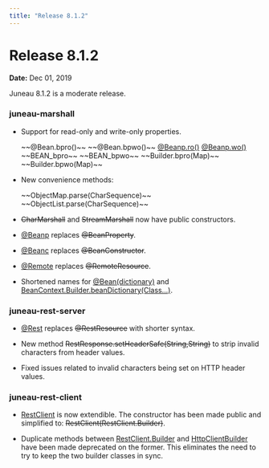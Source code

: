 ```yaml
---
title: "Release 8.1.2"
---
```


# Release 8.1.2

**Date:** Dec 01, 2019

Juneau 8.1.2 is a moderate release.

### juneau-marshall

- Support for read-only and write-only properties.

  <tree>
  <node-0><java-annotation> ~~@Bean.bpro()~~</java-annotation></node-0>
  <node-0><java-annotation> ~~@Bean.bpwo()~~</java-annotation></node-0>
  <node-0><java-annotation><a href="/site/apidocs/org/apache/juneau/annotation/Beanp.html#ro()" target="_blank">@Beanp.ro()</a></java-annotation></node-0>
  <node-0><java-annotation><a href="/site/apidocs/org/apache/juneau/annotation/Beanp.html#wo()" target="_blank">@Beanp.wo()</a></java-annotation></node-0>
  <node-0><java-field> ~~BEAN_bpro~~</java-field></node-0>
  <node-0><java-field> ~~BEAN_bpwo~~</java-field></node-0>
  <node-0><java-method> ~~Builder.bpro(Map)~~</java-method></node-0>
  <node-0><java-method> ~~Builder.bpwo(Map)~~</java-method></node-0>
  </tree>

- New convenience methods:

  <tree>
  <node-0><java-method> ~~ObjectMap.parse(CharSequence)~~</java-method></node-0>
  <node-0><java-method> ~~ObjectList.parse(CharSequence)~~</java-method></node-0>
  </tree>

-  ~~CharMarshall~~ and  ~~StreamMarshall~~ now have public constructors.

- <a href="/site/apidocs/org/apache/juneau/annotation/Beanp.html" target="_blank">@Beanp</a> replaces ~~@BeanProperty~~.

- <a href="/site/apidocs/org/apache/juneau/annotation/Beanc.html" target="_blank">@Beanc</a> replaces ~~@BeanConstructor~~.

- <a href="/site/apidocs/org/apache/juneau/http/remote/Remote.html" target="_blank">@Remote</a> replaces ~~@RemoteResource~~.

- Shortened names for <a href="/site/apidocs/org/apache/juneau/annotation/Bean.html#dictionary()" target="_blank">@Bean(dictionary)</a> and <a href="/site/apidocs/org/apache/juneau/BeanContext.Builder.html#beanDictionary(java.lang.Class...)" target="_blank">BeanContext.Builder.beanDictionary(Class...)</a>.

### juneau-rest-server

- <a href="/site/apidocs/org/apache/juneau/rest/annotation/Rest.html" target="_blank">@Rest</a> replaces ~~@RestResource~~ with shorter syntax.

- New method ~~RestResponse.setHeaderSafe(String,String)~~ to strip invalid characters from header values.

- Fixed issues related to invalid characters being set on HTTP header values.

### juneau-rest-client

- <a href="/site/apidocs/org/apache/juneau/rest/client/RestClient.html" target="_blank">RestClient</a> is now extendible.
  The constructor has been made public and simplified to: ~~RestClient(RestClient.Builder)~~.

- Duplicate methods between <a href="/site/apidocs/org/apache/juneau/rest/client/RestClient.Builder.html" target="_blank">RestClient.Builder</a> and [HttpClientBuilder](https://hc.apache.org/httpcomponents-client-4.5.x/httpclient/apidocs/org/apache/http/impl/client/HttpClientBuilder.html) have been made deprecated on the former.
  This eliminates the need to try to keep the two builder classes in sync.